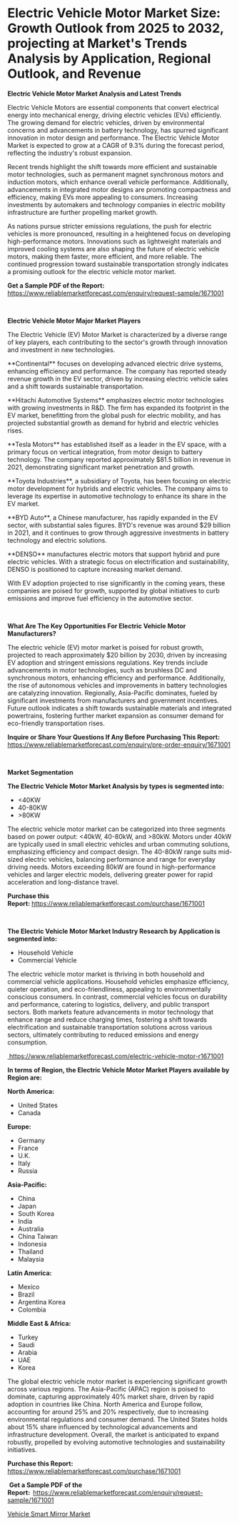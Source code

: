 <p><h1>Electric Vehicle Motor Market Size: Growth Outlook from 2025 to 2032, projecting at Market's Trends Analysis by Application, Regional Outlook, and Revenue</h1></p><p><strong>Electric Vehicle Motor Market Analysis and Latest Trends</strong></p>
<p><p>Electric Vehicle Motors are essential components that convert electrical energy into mechanical energy, driving electric vehicles (EVs) efficiently. The growing demand for electric vehicles, driven by environmental concerns and advancements in battery technology, has spurred significant innovation in motor design and performance. The Electric Vehicle Motor Market is expected to grow at a CAGR of 9.3% during the forecast period, reflecting the industry's robust expansion.</p><p>Recent trends highlight the shift towards more efficient and sustainable motor technologies, such as permanent magnet synchronous motors and induction motors, which enhance overall vehicle performance. Additionally, advancements in integrated motor designs are promoting compactness and efficiency, making EVs more appealing to consumers. Increasing investments by automakers and technology companies in electric mobility infrastructure are further propelling market growth.</p><p>As nations pursue stricter emissions regulations, the push for electric vehicles is more pronounced, resulting in a heightened focus on developing high-performance motors. Innovations such as lightweight materials and improved cooling systems are also shaping the future of electric vehicle motors, making them faster, more efficient, and more reliable. The continued progression toward sustainable transportation strongly indicates a promising outlook for the electric vehicle motor market.</p></p>
<p><strong>Get a Sample PDF of the Report:&nbsp;</strong> <a href="https://www.reliablemarketforecast.com/enquiry/request-sample/1671001?utm_campaign=3049&utm_medium=2&utm_source=Github&utm_content=ia&utm_term=25032025&utm_id=electric-vehicle-motor">https://www.reliablemarketforecast.com/enquiry/request-sample/1671001</a></p>
<p>&nbsp;</p>
<p><strong>Electric Vehicle Motor Major Market Players</strong></p>
<p><p>The Electric Vehicle (EV) Motor Market is characterized by a diverse range of key players, each contributing to the sector's growth through innovation and investment in new technologies.</p><p>**Continental** focuses on developing advanced electric drive systems, enhancing efficiency and performance. The company has reported steady revenue growth in the EV sector, driven by increasing electric vehicle sales and a shift towards sustainable transportation.</p><p>**Hitachi Automotive Systems** emphasizes electric motor technologies with growing investments in R&D. The firm has expanded its footprint in the EV market, benefitting from the global push for electric mobility, and has projected substantial growth as demand for hybrid and electric vehicles rises.</p><p>**Tesla Motors** has established itself as a leader in the EV space, with a primary focus on vertical integration, from motor design to battery technology. The company reported approximately $81.5 billion in revenue in 2021, demonstrating significant market penetration and growth.</p><p>**Toyota Industries**, a subsidiary of Toyota, has been focusing on electric motor development for hybrids and electric vehicles. The company aims to leverage its expertise in automotive technology to enhance its share in the EV market.</p><p>**BYD Auto**, a Chinese manufacturer, has rapidly expanded in the EV sector, with substantial sales figures. BYD's revenue was around $29 billion in 2021, and it continues to grow through aggressive investments in battery technology and electric solutions.</p><p>**DENSO** manufactures electric motors that support hybrid and pure electric vehicles. With a strategic focus on electrification and sustainability, DENSO is positioned to capture increasing market demand.</p><p>With EV adoption projected to rise significantly in the coming years, these companies are poised for growth, supported by global initiatives to curb emissions and improve fuel efficiency in the automotive sector.</p></p>
<p>&nbsp;</p>
<p><strong>What Are The Key Opportunities For Electric Vehicle Motor Manufacturers?</strong></p>
<p><p>The electric vehicle (EV) motor market is poised for robust growth, projected to reach approximately $20 billion by 2030, driven by increasing EV adoption and stringent emissions regulations. Key trends include advancements in motor technologies, such as brushless DC and synchronous motors, enhancing efficiency and performance. Additionally, the rise of autonomous vehicles and improvements in battery technologies are catalyzing innovation. Regionally, Asia-Pacific dominates, fueled by significant investments from manufacturers and government incentives. Future outlook indicates a shift towards sustainable materials and integrated powertrains, fostering further market expansion as consumer demand for eco-friendly transportation rises.</p></p>
<p><strong>Inquire or Share Your Questions If Any Before Purchasing This Report:</strong> <a href="https://www.reliablemarketforecast.com/enquiry/pre-order-enquiry/1671001?utm_campaign=3049&utm_medium=2&utm_source=Github&utm_content=ia&utm_term=25032025&utm_id=electric-vehicle-motor">https://www.reliablemarketforecast.com/enquiry/pre-order-enquiry/1671001</a></p>
<p>&nbsp;</p>
<p><strong>Market Segmentation</strong></p>
<p><strong>The Electric Vehicle Motor Market Analysis by types is segmented into:</strong></p>
<p><ul><li><40KW</li><li>40-80KW</li><li>>80KW</li></ul></p>
<p><p>The electric vehicle motor market can be categorized into three segments based on power output: <40kW, 40-80kW, and >80kW. Motors under 40kW are typically used in small electric vehicles and urban commuting solutions, emphasizing efficiency and compact design. The 40-80kW range suits mid-sized electric vehicles, balancing performance and range for everyday driving needs. Motors exceeding 80kW are found in high-performance vehicles and larger electric models, delivering greater power for rapid acceleration and long-distance travel.</p></p>
<p><strong>Purchase this Report:&nbsp;</strong><a href="https://www.reliablemarketforecast.com/purchase/1671001?utm_campaign=3049&utm_medium=2&utm_source=Github&utm_content=ia&utm_term=25032025&utm_id=electric-vehicle-motor">https://www.reliablemarketforecast.com/purchase/1671001</a></p>
<p>&nbsp;</p>
<p><strong>The Electric Vehicle Motor Market Industry Research by Application is segmented into:</strong></p>
<p><ul><li>Household Vehicle</li><li>Commercial Vehicle</li></ul></p>
<p><p>The electric vehicle motor market is thriving in both household and commercial vehicle applications. Household vehicles emphasize efficiency, quieter operation, and eco-friendliness, appealing to environmentally conscious consumers. In contrast, commercial vehicles focus on durability and performance, catering to logistics, delivery, and public transport sectors. Both markets feature advancements in motor technology that enhance range and reduce charging times, fostering a shift towards electrification and sustainable transportation solutions across various sectors, ultimately contributing to reduced emissions and energy consumption.</p></p>
<p><a href="https://www.reliablemarketforecast.com/electric-vehicle-motor-r1671001?utm_campaign=3049&utm_medium=2&utm_source=Github&utm_content=ia&utm_term=25032025&utm_id=electric-vehicle-motor">&nbsp;https://www.reliablemarketforecast.com/electric-vehicle-motor-r1671001</a></p>
<p><strong>In terms of Region, the Electric Vehicle Motor Market Players available by Region are:</strong></p>
<p>
    <p> <strong> North America: </strong>
        <ul>
            <li>United States</li>
            <li>Canada</li>
        </ul>
        </p> 
    <p> <strong> Europe: </strong>
        <ul>
            <li>Germany</li>
            <li>France</li>
            <li>U.K.</li>
            <li>Italy</li>
            <li>Russia</li>
        </ul>
        </p> 
    <p> <strong> Asia-Pacific: </strong>
        <ul>
            <li>China</li>
            <li>Japan</li>
            <li>South Korea</li>
            <li>India</li>
            <li>Australia</li>
            <li>China Taiwan</li>
            <li>Indonesia</li>
            <li>Thailand</li>
            <li>Malaysia</li>
        </ul>
        </p> 
    <p> <strong> Latin America: </strong>
        <ul>
            <li>Mexico</li>
            <li>Brazil</li>
            <li>Argentina Korea</li>
            <li>Colombia</li>
        </ul>
        </p> 
    <p> <strong> Middle East & Africa: </strong>
        <ul>
            <li>Turkey</li>
            <li>Saudi</li>
            <li>Arabia</li>
            <li>UAE</li>
            <li>Korea</li>
        </ul>
    </p>
    </p>
<p><p>The global electric vehicle motor market is experiencing significant growth across various regions. The Asia-Pacific (APAC) region is poised to dominate, capturing approximately 40% market share, driven by rapid adoption in countries like China. North America and Europe follow, accounting for around 25% and 20% respectively, due to increasing environmental regulations and consumer demand. The United States holds about 15% share influenced by technological advancements and infrastructure development. Overall, the market is anticipated to expand robustly, propelled by evolving automotive technologies and sustainability initiatives.</p></p>
<p><strong>Purchase this Report: </strong><a href="https://www.reliablemarketforecast.com/purchase/1671001?utm_campaign=3049&utm_medium=2&utm_source=Github&utm_content=ia&utm_term=25032025&utm_id=electric-vehicle-motor">https://www.reliablemarketforecast.com/purchase/1671001</a></p>
<p>&nbsp;<strong>Get a Sample PDF of the Report:&nbsp;&nbsp;</strong><a href="https://www.reliablemarketforecast.com/enquiry/request-sample/1671001?utm_campaign=3049&utm_medium=2&utm_source=Github&utm_content=ia&utm_term=25032025&utm_id=electric-vehicle-motor">https://www.reliablemarketforecast.com/enquiry/request-sample/1671001</a></p>
<p><strong></strong></p>
<p><p><a href="https://github.com/briandahm87/Market-Research-Report-List-1/blob/main/vehicle-smart-mirror-market.md?utm_campaign=3049&utm_medium=2&utm_source=Github&utm_content=ia&utm_term=25032025&utm_id=electric-vehicle-motor">Vehicle Smart Mirror Market</a></p></p>